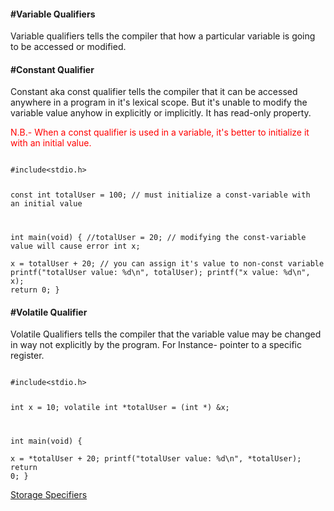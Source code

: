<h4>#Variable Qualifiers</h4>

<p>Variable qualifiers tells the compiler that how a particular variable is going to be accessed or modified.</p>

<h4>#Constant Qualifier</h4>
<p>Constant aka const qualifier tells the compiler that it can be accessed anywhere in a program in it's lexical scope. But it's unable to modify the variable value anyhow in explicitly or implicitly. It has read-only property.</p>
<p style="color:red;">N.B.- When a const qualifier is used in a variable, it's better to initialize it with an initial value.</p>
<code>
#include&lt;stdio.h&gt;

const int totalUser = 100;  // must initialize a const-variable with an initial value

int main(void) {
	//totalUser = 20;  		// modifying the const-variable value will cause error
	int x;                  
	x = totalUser + 20;         // you can assign it's value to non-const variable
	printf("totalUser value: %d\n", totalUser);
	printf("x value: %d\n", x);
	return 0;
}
</code>
<h4>#Volatile Qualifier</h4>
<p>Volatile Qualifiers tells the compiler that the variable value may be changed in way not explicitly by the program. For Instance- pointer to a specific register.</p>
<code>
#include&lt;stdio.h&gt;

int x = 10;
volatile int *totalUser = (int *) &x;

int main(void) {               
	x = *totalUser + 20;
	printf("totalUser value: %d\n", *totalUser);
	return 0;
}
</code>

<a href="#" class="post pull-right btn btn-sm btn-info" id="storage_specifiers">Storage Specifiers <span class="glyphicon glyphicon-forward"></span></a><br><br><br><br><br>